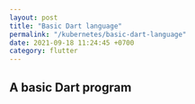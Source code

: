 ```yaml
---
layout: post
title: "Basic Dart language"
permalink: "/kubernetes/basic-dart-language"
date: 2021-09-18 11:24:45 +0700
category: flutter
---
```

## A basic Dart program





